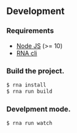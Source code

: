 ## Development

### Requirements

* [Node JS](https://nodejs.org/) (>= 10)
* [RNA cli](https://www.npmjs.com/package/@chialab/rna-cli)

### Build the project.

```sh
$ rna install
$ rna run build
```

### Develpment mode.
```sh
$ rna run watch
```
